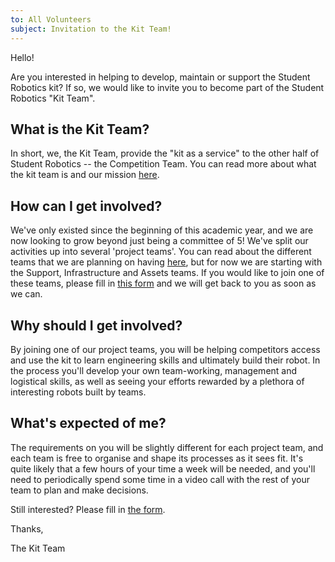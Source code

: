 ```yaml
---
to: All Volunteers
subject: Invitation to the Kit Team!
---
```


Hello!

Are you interested in helping to develop, maintain or support the Student Robotics kit?  If so, we would like to invite you to become part of the Student Robotics "Kit Team".

## What is the Kit Team?

In short, we, the Kit Team, provide the "kit as a service" to the other half of Student Robotics -- the Competition Team.  You can read more about what the kit team is and our mission [here](https://srobo.github.io/kitbook/kit-team/).

## How can I get involved?

We've only existed since the beginning of this academic year, and we are now looking to grow beyond just being a committee of 5!  We've split our activities up into several 'project teams'.  You can read about the different teams that we are planning on having [here](https://srobo.github.io/kitbook/kit-team/), but for now we are starting with the Support, Infrastructure and Assets teams.  If you would like to join one of these teams, please fill in [this form](https://forms.gle/QGX7ZBCEbxoiiL9e9) and we will get back to you as soon as we can.

## Why should I get involved?

By joining one of our project teams, you will be helping competitors access and use the kit to learn engineering skills and ultimately build their robot. In the process you'll develop your own team-working, management and logistical skills, as well as seeing your efforts rewarded by a plethora of interesting robots built by teams.

## What's expected of me?

The requirements on you will be slightly different for each project team, and each team is free to organise and shape its processes as it sees fit.  It's quite likely that a few hours of your time a week will be needed, and you'll need to periodically spend some time in a video call with the rest of your team to plan and make decisions.

Still interested?  Please fill in [the form](https://forms.gle/QGX7ZBCEbxoiiL9e9).

Thanks,

The Kit Team
